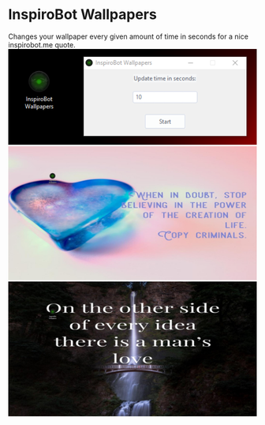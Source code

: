 # InspiroBot Wallpapers
Changes your wallpaper every given amount of time in seconds for a nice inspirobot.me quote.
![Screenshot](screenshots\1.png)
![Screenshot](screenshots\ex1.png)
![Screenshot](screenshots\ex2.png)
